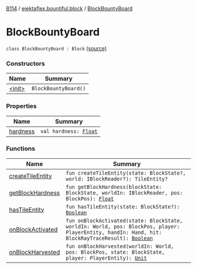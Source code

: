 [B114](../../index.md) / [ejektaflex.bountiful.block](../index.md) / [BlockBountyBoard](./index.md)

# BlockBountyBoard

`class BlockBountyBoard : Block` [(source)](https://github.com/ejektaflex/Bountiful/tree/develop/src/main/kotlin/ejektaflex/bountiful/block/BlockBountyBoard.kt#L23)

### Constructors

| Name | Summary |
|---|---|
| [&lt;init&gt;](-init-.md) | `BlockBountyBoard()` |

### Properties

| Name | Summary |
|---|---|
| [hardness](hardness.md) | `val hardness: `[`Float`](https://kotlinlang.org/api/latest/jvm/stdlib/kotlin/-float/index.html) |

### Functions

| Name | Summary |
|---|---|
| [createTileEntity](create-tile-entity.md) | `fun createTileEntity(state: BlockState?, world: IBlockReader?): TileEntity?` |
| [getBlockHardness](get-block-hardness.md) | `fun getBlockHardness(blockState: BlockState, worldIn: IBlockReader, pos: BlockPos): `[`Float`](https://kotlinlang.org/api/latest/jvm/stdlib/kotlin/-float/index.html) |
| [hasTileEntity](has-tile-entity.md) | `fun hasTileEntity(state: BlockState?): `[`Boolean`](https://kotlinlang.org/api/latest/jvm/stdlib/kotlin/-boolean/index.html) |
| [onBlockActivated](on-block-activated.md) | `fun onBlockActivated(state: BlockState, worldIn: World, pos: BlockPos, player: PlayerEntity, handIn: Hand, hit: BlockRayTraceResult): `[`Boolean`](https://kotlinlang.org/api/latest/jvm/stdlib/kotlin/-boolean/index.html) |
| [onBlockHarvested](on-block-harvested.md) | `fun onBlockHarvested(worldIn: World, pos: BlockPos, state: BlockState, player: PlayerEntity): `[`Unit`](https://kotlinlang.org/api/latest/jvm/stdlib/kotlin/-unit/index.html) |
